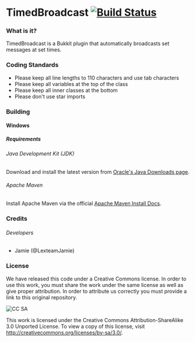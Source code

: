 TimedBroadcast [![Build Status](https://travis-ci.org/Lexteam/TimedBroadcast.svg?branch=master)](https://travis-ci.org/Lexteam/TimedBroadcast)
============

### What is it?
TimedBroadcast is a Bukkit plugin that automatically broadcasts set messages at set times.

### Coding Standards

+ Please keep all line lengths to 110 characters and use tab characters
+ Please keep all variables at the top of the class
+ Please keep all inner classes at the bottom
+ Please don't use star imports

### Building

#### Windows

##### Requirements

###### Java Development Kit (JDK)

Download and install the latest version from [Oracle's Java Downloads page](http://www.oracle.com/technetwork/java/javase/downloads/jdk7-downloads-1880260.html).

###### Apache Maven

Install Apache Maven via the official [Apache Maven Install Docs](http://maven.apache.org/download.cgi#Installation).

### Credits

###### Developers

+ Jamie (@LexteamJamie)

### License

We have released this code under a Creative Commons license. In order to use this work, you must share the work under the same license as well as give proper attribution. In order to attribute us correctly you must provide a link to this original repository.

![CC SA](http://i.creativecommons.org/l/by-sa/3.0/88x31.png)

This work is licensed under the Creative Commons Attribution-ShareAlike 3.0 Unported License. To view a copy of this license, visit http://creativecommons.org/licenses/by-sa/3.0/.